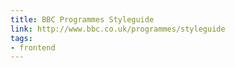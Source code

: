 ```yaml
---
title: BBC Programmes Styleguide
link: http://www.bbc.co.uk/programmes/styleguide
tags: 
- frontend
---
```


